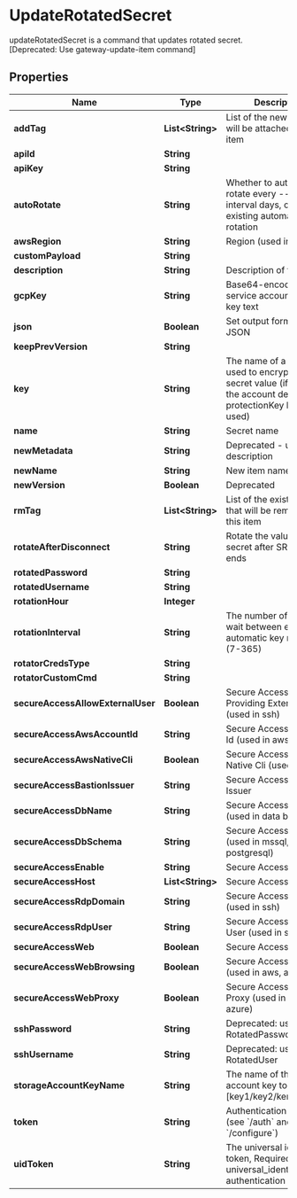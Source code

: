 

# UpdateRotatedSecret

updateRotatedSecret is a command that updates rotated secret. [Deprecated: Use gateway-update-item command]
## Properties

Name | Type | Description | Notes
------------ | ------------- | ------------- | -------------
**addTag** | **List&lt;String&gt;** | List of the new tags that will be attached to this item |  [optional]
**apiId** | **String** |  |  [optional]
**apiKey** | **String** |  |  [optional]
**autoRotate** | **String** | Whether to automatically rotate every --rotation-interval days, or disable existing automatic rotation |  [optional]
**awsRegion** | **String** | Region (used in aws) |  [optional]
**customPayload** | **String** |  |  [optional]
**description** | **String** | Description of the object |  [optional]
**gcpKey** | **String** | Base64-encoded service account private key text |  [optional]
**json** | **Boolean** | Set output format to JSON |  [optional]
**keepPrevVersion** | **String** |  |  [optional]
**key** | **String** | The name of a key that used to encrypt the secret value (if empty, the account default protectionKey key will be used) |  [optional]
**name** | **String** | Secret name | 
**newMetadata** | **String** | Deprecated - use description |  [optional]
**newName** | **String** | New item name |  [optional]
**newVersion** | **Boolean** | Deprecated |  [optional]
**rmTag** | **List&lt;String&gt;** | List of the existent tags that will be removed from this item |  [optional]
**rotateAfterDisconnect** | **String** | Rotate the value of the secret after SRA session ends |  [optional]
**rotatedPassword** | **String** |  |  [optional]
**rotatedUsername** | **String** |  |  [optional]
**rotationHour** | **Integer** |  |  [optional]
**rotationInterval** | **String** | The number of days to wait between every automatic key rotation (7-365) |  [optional]
**rotatorCredsType** | **String** |  |  [optional]
**rotatorCustomCmd** | **String** |  |  [optional]
**secureAccessAllowExternalUser** | **Boolean** | Secure Access Allow Providing External User (used in ssh) |  [optional]
**secureAccessAwsAccountId** | **String** | Secure Access Account Id (used in aws) |  [optional]
**secureAccessAwsNativeCli** | **Boolean** | Secure Access Aws Native Cli (used in aws) |  [optional]
**secureAccessBastionIssuer** | **String** | Secure Access Bastion Issuer |  [optional]
**secureAccessDbName** | **String** | Secure Access DB Name (used in data bases) |  [optional]
**secureAccessDbSchema** | **String** | Secure Access Schema (used in mssql, postgresql) |  [optional]
**secureAccessEnable** | **String** | Secure Access Enabled |  [optional]
**secureAccessHost** | **List&lt;String&gt;** | Secure Access Host |  [optional]
**secureAccessRdpDomain** | **String** | Secure Access Domain (used in ssh) |  [optional]
**secureAccessRdpUser** | **String** | Secure Access Override User (used in ssh) |  [optional]
**secureAccessWeb** | **Boolean** | Secure Access Web |  [optional]
**secureAccessWebBrowsing** | **Boolean** | Secure Access Isolated (used in aws, azure) |  [optional]
**secureAccessWebProxy** | **Boolean** | Secure Access Web Proxy (used in aws, azure) |  [optional]
**sshPassword** | **String** | Deprecated: use RotatedPassword |  [optional]
**sshUsername** | **String** | Deprecated: use RotatedUser |  [optional]
**storageAccountKeyName** | **String** | The name of the storage account key to rotate [key1/key2/kerb1/kerb2] |  [optional]
**token** | **String** | Authentication token (see &#x60;/auth&#x60; and &#x60;/configure&#x60;) |  [optional]
**uidToken** | **String** | The universal identity token, Required only for universal_identity authentication |  [optional]



